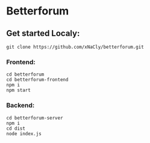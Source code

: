 # Betterforum

## Get started Localy:
```
git clone https://github.com/xNaCly/betterforum.git
```

### Frontend:
```
cd betterforum
cd betterforum-frontend
npm i
npm start
```
### Backend:
```
cd betterforum-server
npm i
cd dist
node index.js
```
